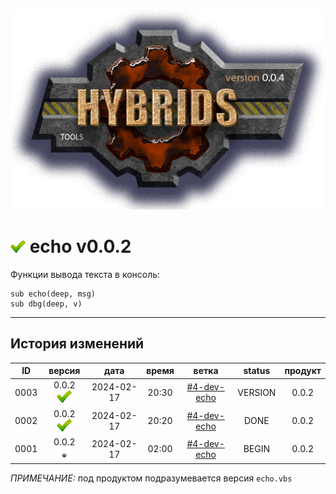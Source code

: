 [![logo](../logo.png)](../docs.md "documentation") 

[M]: ../docs.md        "родитель"
[P]: ../icons/progress.png  "в процессе..."
[S]: ../icons/success.png   "ошибок не обнаружено"
[E]: ../icons/empty.png     "нет данных"

[![S]][M] echo v0.0.2
=====================
Функции вывода текста в консоль:  

```vbs
sub echo(deep, msg)
sub dbg(deep, v)
```

--------------------------------------------------------------------------------

История изменений 
-----------------

| **ID** |      версия     |    дата    | время |     ветка     | status  | продукт |  
|:------:|:---------------:|:----------:|:-----:|:-------------:|:-------:|:-------:|  
|  0003  | 0.0.2 [![S]][M] | 2024-02-17 | 20:30 | [#4-dev-echo] | VERSION |  0.0.2  |  
|  0002  | 0.0.2 [![S]][M] | 2024-02-17 | 20:20 | [#4-dev-echo] |  DONE   |  0.0.2  |  
|  0001  | 0.0.2 [![E]][M] | 2024-02-17 | 02:00 | [#4-dev-echo] |  BEGIN  |  0.0.2  |  

*ПРИМЕЧАНИЕ:* под продуктом подразумевается версия `echo.vbs`  

[#4-dev-echo]: ../history.md#-v004-dev
